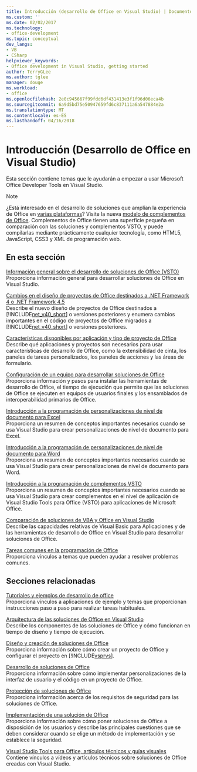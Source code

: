 ```yaml
---
title: Introducción (desarrollo de Office en Visual Studio) | Documentos de Microsoft
ms.custom: ''
ms.date: 02/02/2017
ms.technology:
- office-development
ms.topic: conceptual
dev_langs:
- VB
- CSharp
helpviewer_keywords:
- Office development in Visual Studio, getting started
author: TerryGLee
ms.author: tglee
manager: douge
ms.workload:
- office
ms.openlocfilehash: 2e0c945667f99fdd6df431413e3f1f96d06eca4b
ms.sourcegitcommit: 6a9d5bd75e50947659fd6c837111a6a547884e2a
ms.translationtype: MT
ms.contentlocale: es-ES
ms.lasthandoff: 04/16/2018
---
```

# <a name="getting-started-office-development-in-visual-studio"></a>Introducción (Desarrollo de Office en Visual Studio)
  Esta sección contiene temas que le ayudarán a empezar a usar Microsoft Office Developer Tools en Visual Studio.  
  
> [!NOTE]  
>  ¿Está interesado en el desarrollo de soluciones que amplían la experiencia de Office en [varias plataformas](https://dev.office.com/add-in-availability)? Visite la nueva [modelo de complementos de Office](https://dev.office.com/docs/add-ins/overview/office-add-ins). Complementos de Office tienen una superficie pequeña en comparación con las soluciones y complementos VSTO, y puede compilarlas mediante prácticamente cualquier tecnología, como HTML5, JavaScript, CSS3 y XML de programación web.  
  
## <a name="in-this-section"></a>En esta sección  
 [Información general sobre el desarrollo de soluciones de Office &#40;VSTO&#41;](../vsto/office-solutions-development-overview-vsto.md)  
 Proporciona información general para desarrollar soluciones de Office en Visual Studio.  
  
 [Cambios en el diseño de proyectos de Office destinados a .NET Framework 4 o .NET Framework 4.5](../vsto/changes-to-the-design-of-office-projects-that-target-the-dotnet-framework-4-or-the-dotnet-framework-4-5.md)  
 Describe el nuevo diseño de proyectos de Office destinados a [!INCLUDE[net_v40_short](../sharepoint/includes/net-v40-short-md.md)] o versiones posteriores y enumera cambios importantes en el código de proyectos de Office migrados a [!INCLUDE[net_v40_short](../sharepoint/includes/net-v40-short-md.md)] o versiones posteriores.  
  
 [Características disponibles por aplicación y tipo de proyecto de Office](../vsto/features-available-by-office-application-and-project-type.md)  
 Describe qué aplicaciones y proyectos son necesarios para usar características de desarrollo de Office, como la extensibilidad de cinta, los paneles de tareas personalizados, los paneles de acciones y las áreas de formulario.  
  
 [Configuración de un equipo para desarrollar soluciones de Office](../vsto/configuring-a-computer-to-develop-office-solutions.md)  
 Proporciona información y pasos para instalar las herramientas de desarrollo de Office, el tiempo de ejecución que permite que las soluciones de Office se ejecuten en equipos de usuarios finales y los ensamblados de interoperabilidad primarios de Office.  
  
 [Introducción a la programación de personalizaciones de nivel de documento para Excel](../vsto/getting-started-programming-document-level-customizations-for-excel.md)  
 Proporciona un resumen de conceptos importantes necesarios cuando se usa Visual Studio para crear personalizaciones de nivel de documento para Excel.  
  
 [Introducción a la programación de personalizaciones de nivel de documento para Word](../vsto/getting-started-programming-document-level-customizations-for-word.md)  
 Proporciona un resumen de conceptos importantes necesarios cuando se usa Visual Studio para crear personalizaciones de nivel de documento para Word.  
  
 [Introducción a la programación de complementos VSTO](../vsto/getting-started-programming-vsto-add-ins.md)  
 Proporciona un resumen de conceptos importantes necesarios cuando se usa Visual Studio para crear complementos en el nivel de aplicación de Visual Studio Tools para Office (VSTO) para aplicaciones de Microsoft Office.  
  
 [Comparación de soluciones de VBA y Office en Visual Studio](../vsto/vba-and-office-solutions-in-visual-studio-compared.md)  
 Describe las capacidades relativas de Visual Basic para Aplicaciones y de las herramientas de desarrollo de Office en Visual Studio para desarrollar soluciones de Office.  
  
 [Tareas comunes en la programación de Office](../vsto/common-tasks-in-office-programming.md)  
 Proporciona vínculos a temas que pueden ayudar a resolver problemas comunes.  
  
## <a name="related-sections"></a>Secciones relacionadas  
 [Tutoriales y ejemplos de desarrollo de office](../vsto/office-development-samples-and-walkthroughs.md)  
 Proporciona vínculos a aplicaciones de ejemplo y temas que proporcionan instrucciones paso a paso para realizar tareas habituales.  
  
 [Arquitectura de las soluciones de Office en Visual Studio](../vsto/architecture-of-office-solutions-in-visual-studio.md)  
 Describe los componentes de las soluciones de Office y cómo funcionan en tiempo de diseño y tiempo de ejecución.  
  
 [Diseño y creación de soluciones de Office](../vsto/designing-and-creating-office-solutions.md)  
 Proporciona información sobre cómo crear un proyecto de Office y configurar el proyecto en [!INCLUDE[vsprvs](../sharepoint/includes/vsprvs-md.md)].  
  
 [Desarrollo de soluciones de Office](../vsto/developing-office-solutions.md)  
 Proporciona información sobre cómo implementar personalizaciones de la interfaz de usuario y el código en un proyecto de Office.  
  
 [Protección de soluciones de Office](../vsto/securing-office-solutions.md)  
 Proporciona información acerca de los requisitos de seguridad para las soluciones de Office.  
  
 [Implementación de una solución de Office](../vsto/deploying-an-office-solution.md)  
 Proporciona información sobre cómo poner soluciones de Office a disposición de los usuarios y describe las principales cuestiones que se deben considerar cuando se elige un método de implementación y se establece la seguridad.  
  
 [Visual Studio Tools para Office, artículos técnicos y guías visuales](http://go.microsoft.com/fwlink/?LinkID=106640)  
 Contiene vínculos a vídeos y artículos técnicos sobre soluciones de Office creadas con Visual Studio.  
  
  